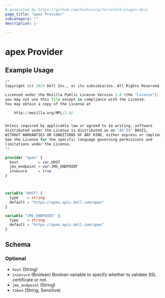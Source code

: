 ```yaml
---
# generated by https://github.com/hashicorp/terraform-plugin-docs
page_title: "apex Provider"
subcategory: ""
description: |-
  
---
```


# apex Provider



## Example Usage

```terraform
/*
Copyright (c) 2024 Dell Inc., or its subsidiaries. All Rights Reserved.

Licensed under the Mozilla Public License Version 2.0 (the "License");
you may not use this file except in compliance with the License.
You may obtain a copy of the License at

    http://mozilla.org/MPL/2.0/


Unless required by applicable law or agreed to in writing, software
distributed under the License is distributed on an "AS IS" BASIS,
WITHOUT WARRANTIES OR CONDITIONS OF ANY KIND, either express or implied.
See the License for the specific language governing permissions and
limitations under the License.
*/

provider "apex" {
  host         = var.HOST
  jms_endpoint = var.JMS_ENDPOINT
  insecure     = true
}



variable "HOST" {
  type    = string
  default = "https://apex.apis.dell.com/apex"
}

variable "JMS_ENDPOINT" {
  type    = string
  default = "https://apex.apis.dell.com/apex"
}
```

<!-- schema generated by tfplugindocs -->
## Schema

### Optional

- `host` (String)
- `insecure` (Boolean) Boolean variable to specify whether to validate SSL certificate or not.
- `jms_endpoint` (String)
- `token` (String, Sensitive)
